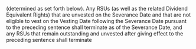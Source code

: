 (determined  as  set  forth  below).  Any  RSUs  (as  well  as  the  related  Dividend  Equivalent  Rights)  that  are
unvested  on  the  Severance  Date  and  that  are  not  eligible  to  vest  on  the  Vesting  Date  following  the
Severance Date pursuant to the preceding sentence shall terminate as of the Severance Date, and any
RSUs that remain outstanding and unvested after giving effect to the preceding sentence shall terminate